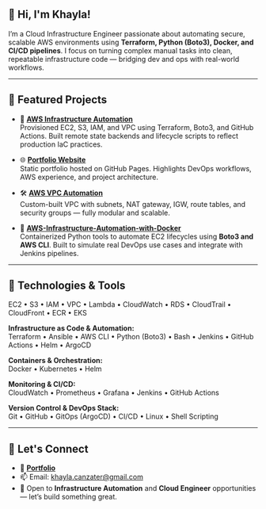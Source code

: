 ## 👋 Hi, I'm **Khayla**!  

I’m a Cloud Infrastructure Engineer passionate about automating secure, scalable AWS environments using **Terraform, Python (Boto3), Docker, and CI/CD pipelines**. I focus on turning complex manual tasks into clean, repeatable infrastructure code — bridging dev and ops with real-world workflows.



---

## 🚀 **Featured Projects**

- 🔧 **[AWS Infrastructure Automation](https://github.com/K-Canzater/AWS-Infrastructure-Automation-with-Terraform-GitHub-Actions-Boto3)**  
  Provisioned EC2, S3, IAM, and VPC using Terraform, Boto3, and GitHub Actions. Built remote state backends and lifecycle scripts to reflect production IaC practices.  


- 🌐 **[Portfolio Website](https://k-canzater.github.io/KCanzater/index.html)**  
  Static portfolio hosted on GitHub Pages. Highlights DevOps workflows, AWS experience, and project architecture.  

- 🛠️ **[AWS VPC Automation](https://github.com/K-Canzater/AWS-VPC-Automation)**  
  Custom-built VPC with subnets, NAT gateway, IGW, route tables, and security groups — fully modular and scalable.


- 🐳 **[AWS-Infrastructure-Automation-with-Docker](https://github.com/K-Canzater/AWS-Infrastructure-Automation-with-Docker)**  
  Containerized Python tools to automate EC2 lifecycles using **Boto3 and AWS CLI**. Built to simulate real DevOps use cases and integrate with Jenkins pipelines.





---

## 🔧 **Technologies & Tools**

EC2 • S3 • IAM • VPC • Lambda • CloudWatch • RDS • CloudTrail • CloudFront • ECR • EKS

**Infrastructure as Code & Automation:**  
Terraform • Ansible • AWS CLI • Python (Boto3) • Bash • Jenkins • GitHub Actions • Helm • ArgoCD

**Containers & Orchestration:**  
Docker • Kubernetes • Helm

**Monitoring & CI/CD:**  
CloudWatch • Prometheus • Grafana • Jenkins • GitHub Actions

**Version Control & DevOps Stack:**  
Git • GitHub • GitOps (ArgoCD) • CI/CD • Linux • Shell Scripting

---

## 🤝 **Let's Connect**

- 💼 [**Portfolio**](https://k-canzater.github.io/KCanzater/index.html)  
- 📫 Email: [khayla.canzater@gmail.com](mailto:khayla.canzater@gmail.com)  
- 💬 Open to **Infrastructure Automation** and **Cloud Engineer** opportunities — let’s build something great.

